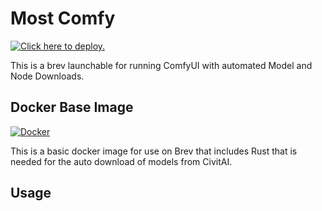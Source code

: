 # Most Comfy

[![ Click here to deploy.](https://brev-assets.s3.us-west-1.amazonaws.com/nv-lb-dark.svg)](https://console.brev.dev/launchable/deploy?launchableID=env-2tumOXdpg6M8eZF3bheU7oAlkWS)

This is a brev launchable for running ComfyUI with automated Model and Node Downloads.



## Docker Base Image

[![Docker](https://github.com/burritocatai/most-comfy/actions/workflows/docker-publish.yml/badge.svg)](https://github.com/burritocatai/most-comfy/actions/workflows/docker-publish.yml)

This is a basic docker image for use on Brev that includes Rust that is needed for the auto download of
models from CivitAI.

## Usage

